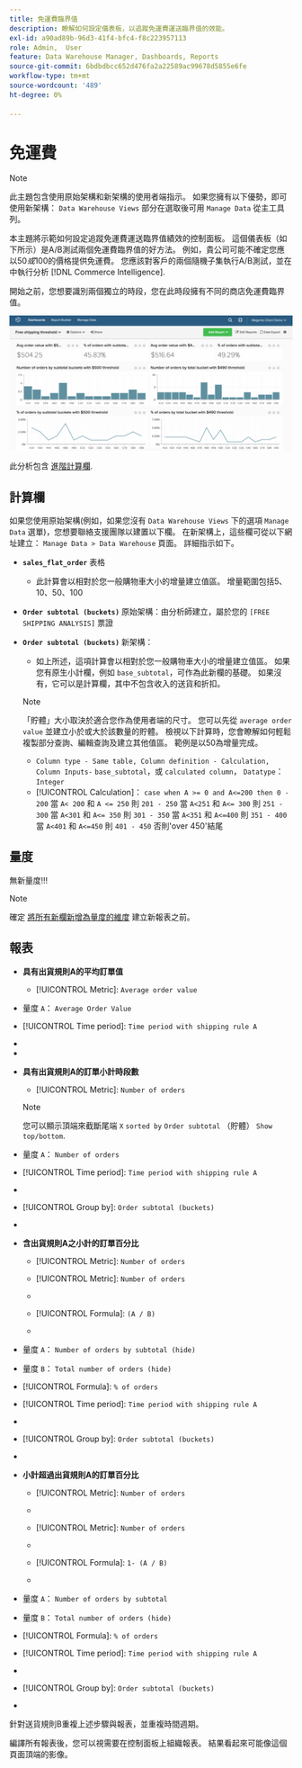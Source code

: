 ```yaml
---
title: 免運費臨界值
description: 瞭解如何設定儀表板，以追蹤免運費運送臨界值的效能。
exl-id: a90ad89b-96d3-41f4-bfc4-f8c223957113
role: Admin,  User
feature: Data Warehouse Manager, Dashboards, Reports
source-git-commit: 6bdbdbcc652d476fa2a22589ac99678d5855e6fe
workflow-type: tm+mt
source-wordcount: '489'
ht-degree: 0%

---
```


# 免運費

>[!NOTE]
>
>此主題包含使用原始架構和新架構的使用者端指示。 如果您擁有以下優勢，即可使用新架構： `Data Warehouse Views` 部分在選取後可用 `Manage Data` 從主工具列。

本主題將示範如何設定追蹤免運費運送臨界值績效的控制面板。 這個儀表板（如下所示）是A/B測試兩個免運費臨界值的好方法。 例如，貴公司可能不確定您應以$50或$100的價格提供免運費。 您應該對客戶的兩個隨機子集執行A/B測試，並在中執行分析 [!DNL Commerce Intelligence].

開始之前，您想要識別兩個獨立的時段，您在此時段擁有不同的商店免運費臨界值。

![](../../assets/free_shipping_threshold.png)

此分析包含 [進階計算欄](../data-warehouse-mgr/adv-calc-columns.md).

## 計算欄

如果您使用原始架構(例如，如果您沒有 `Data Warehouse Views` 下的選項 `Manage Data` 選單)，您想要聯絡支援團隊以建置以下欄。 在新架構上，這些欄可從以下網址建立： `Manage Data > Data Warehouse` 頁面。 詳細指示如下。

* **`sales_flat_order`** 表格
   * 此計算會以相對於您一般購物車大小的增量建立值區。 增量範圍包括5、10、50、100

* **`Order subtotal (buckets)`** 原始架構：由分析師建立，屬於您的 `[FREE SHIPPING ANALYSIS]` 票證
* **`Order subtotal (buckets)`** 新架構：
   * 如上所述，這項計算會以相對於您一般購物車大小的增量建立值區。 如果您有原生小計欄，例如 `base_subtotal`，可作為此新欄的基礎。 如果沒有，它可以是計算欄，其中不包含收入的送貨和折扣。

  >[!NOTE]
  >
  >「貯體」大小取決於適合您作為使用者端的尺寸。 您可以先從 `average order value` 並建立小於或大於該數量的貯體。 檢視以下計算時，您會瞭解如何輕鬆複製部分查詢、編輯查詢及建立其他值區。 範例是以50為增量完成。

   * `Column type - Same table, Column definition - Calculation, Column Inputs-` `base_subtotal`，或 `calculated column`， `Datatype`： `Integer`
   * [!UICONTROL Calculation]： `case when A >= 0 and A<=200 then 0 - 200`
當 `A< 200` 和 `A <= 250` 則 `201 - 250`
當 `A<251` 和 `A<= 300` 則 `251 - 300`
當 `A<301` 和 `A<= 350` 則 `301 - 350`
當 `A<351` 和 `A<=400` 則 `351 - 400`
當 `A<401` 和 `A<=450` 則 `401 - 450`
否則&#39;over 450&#39;結尾


## 量度

無新量度!!!

>[!NOTE]
>
>確定 [將所有新欄新增為量度的維度](../data-warehouse-mgr/manage-data-dimensions-metrics.md) 建立新報表之前。

## 報表

* **具有出貨規則A的平均訂單值**
   * [!UICONTROL Metric]: `Average order value`

* 量度 `A`： `Average Order Value`
* [!UICONTROL Time period]: `Time period with shipping rule A`
* 
  [!UICONTROL Interval]: `None`
* 
  [!UICONTROL Chart Type]: `Scalar`

* **具有出貨規則A的訂單小計時段數**
   * [!UICONTROL Metric]: `Number of orders`

  >[!NOTE]
  >
  >您可以顯示頂端來截斷尾端 `X` `sorted by` `Order subtotal` （貯體） `Show top/bottom`.

* 量度 `A`： `Number of orders`
* [!UICONTROL Time period]: `Time period with shipping rule A`
* 
  [!UICONTROL Interval]: `None`
* [!UICONTROL Group by]: `Order subtotal (buckets)`
* 
  [!UICONTROL Chart Type]: `Column`

* **含出貨規則A之小計的訂單百分比**
   * [!UICONTROL Metric]: `Number of orders`

   * [!UICONTROL Metric]: `Number of orders`
   * 
     [！UICONTROL群組依據]: `Independent`
   * [!UICONTROL Formula]: `(A / B)`
   * 
     [!UICONTROL Format]: `%`

* 量度 `A`： `Number of orders by subtotal (hide)`
* 量度 `B`： `Total number of orders (hide)`
* [!UICONTROL Formula]: `% of orders`
* [!UICONTROL Time period]: `Time period with shipping rule A`
* 
  [!UICONTROL Interval]: `None`
* [!UICONTROL Group by]: `Order subtotal (buckets)`
* 
  [!UICONTROL Chart Type]: `Line`

* **小計超過出貨規則A的訂單百分比**
   * [!UICONTROL Metric]: `Number of orders`
   * 
     [!UICONTROL Perspective]: `Cumulative`

   * [!UICONTROL Metric]: `Number of orders`
   * 
     [！UICONTROL群組依據]: `Independent`

   * [!UICONTROL Formula]: `1- (A / B)`
   * 
     [!UICONTROL Format]: `%`

* 量度 `A`： `Number of orders by subtotal`
* 量度 `B`： `Total number of orders (hide)`
* [!UICONTROL Formula]: `% of orders`
* [!UICONTROL Time period]: `Time period with shipping rule A`
* 
  [!UICONTROL Interval]: `None`
* [!UICONTROL Group by]: `Order subtotal (buckets)`
* 
  [!UICONTROL Chart Type]: `Line`


針對送貨規則B重複上述步驟與報表，並重複時間週期。

編譯所有報表後，您可以視需要在控制面板上組織報表。 結果看起來可能像這個頁面頂端的影像。
